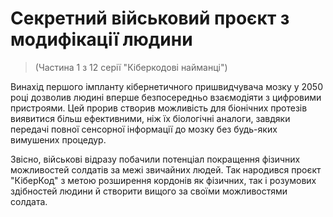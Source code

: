 # Секретний військовий проєкт з модифікації людини
> (Частина 1 з 12 серії "Кіберкодові найманці")

Винахід першого імпланту кібернетичного пришвидчувача мозку у 2050 році дозволив людині вперше безпосередньо взаємодіяти з цифровими пристроями. Цей прорив створив можливість для біонічних протезів виявитися більш ефективними, ніж їх біологічні аналоги, завдяки передачі повної сенсорної інформації до мозку без будь-яких вимушених процедур.

Звісно, військові відразу побачили потенціал покращення фізичних можливостей солдатів за межі звичайних людей. Так народився проєкт "КіберКод" з метою розширення кордонів як фізичних, так і розумових здібностей людини й створити вищого за своїми можливостями солдата.
